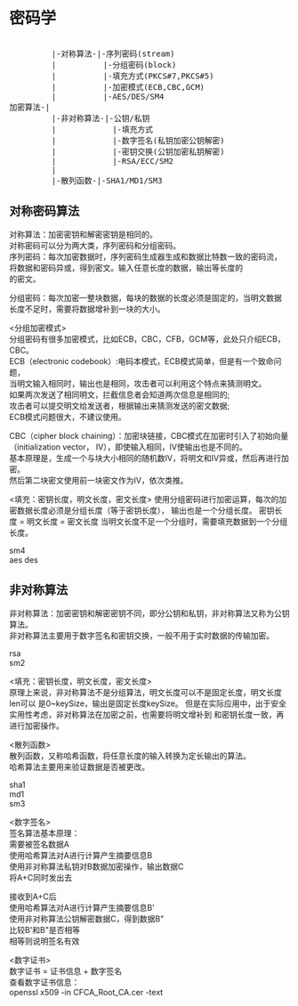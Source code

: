 # 密码学      
  
<pre>  
         |-对称算法-|-序列密码(stream)  
         |          |-分组密码(block)  
         |          |-填充方式(PKCS#7,PKCS#5)
         |          |-加密模式(ECB,CBC,GCM)  
         |          |-AES/DES/SM4  
加密算法-|  
         |-非对称算法-|-公钥/私钥  
         |            |-填充方式
         |            |-数字签名(私钥加密公钥解密)  
         |            |-密钥交换(公钥加密私钥解密)  
         |            |-RSA/ECC/SM2  
         |  
         |-散列函数-|-SHA1/MD1/SM3  
</pre>  
    
## 对称密码算法    
对称算法：加密密钥和解密密钥是相同的。      
对称密码可以分为两大类，序列密码和分组密码。      
序列密码：每次加密数据时，序列密码生成器生成和数据比特数一致的密码流，      
		  将数据和密码异或，得到密文。输入任意长度的数据，输出等长度的      
		  的密文。      
      
分组密码：每次加密一整块数据，每块的数据的长度必须是固定的，当明文数据      
		  长度不足时，需要将数据增补到一块的大小。      
      
<分组加密模式>    
分组密码有很多加密模式，比如ECB，CBC，CFB，GCM等，此处只介绍ECB，CBC。      
ECB（electronic codebook）:电码本模式，ECB模式简单，但是有一个致命问题，      
当明文输入相同时，输出也是相同，攻击者可以利用这个特点来猜测明文。      
如果两次发送了相同明文，拦截信息者会知道两次信息是相同的;      
攻击者可以提交明文给发送者，根据输出来猜测发送的密文数据;      
ECB模式问题很大，不建议使用。      
      
CBC（cipher block chaining）：加密块链接，CBC模式在加密时引入了初始向量      
（initialization vector， IV），即使输入相同，IV使输出也是不同的。      
基本原理是，生成一个与块大小相同的随机数IV，将明文和IV异或，然后再进行加密。      
然后第二块密文使用前一块密文作为IV，依次类推。      

<填充：密钥长度，明文长度，密文长度>
使用分组密码进行加密运算，每次的加密数据长度必须是分组长度（等于密钥长度），
输出也是一个分组长度。
密钥长度 = 明文长度 = 密文长度
当明文长度不足一个分组时，需要填充数据到一个分组长度。
    
sm4       
aes des      
      
    
## 非对称算法      
非对称算法：加密密钥和解密密钥不同，即分公钥和私钥，非对称算法又称为公钥算法。      
非对称算法主要用于数字签名和密钥交换，一般不用于实时数据的传输加密。    
    
rsa      
sm2       
  
<填充：密钥长度，明文长度，密文长度>    
原理上来说，非对称算法不是分组算法，明文长度可以不是固定长度，明文长度len可以
是0~keySize，输出是固定长度keySize。
但是在实际应用中，出于安全实用性考虑，非对称算法在加密之前，也需要将明文增补到
和密钥长度一致，再进行加密操作。
      
<散列函数>      
散列函数，又称哈希函数，将任意长度的输入转换为定长输出的算法。    
哈希算法主要用来验证数据是否被更改。    
  
sha1      
md1      
sm3      
      
<数字签名>    
签名算法基本原理：    
需要被签名数据A    
使用哈希算法对A进行计算产生摘要信息B    
使用非对称算法私钥对B数据加密操作，输出数据C    
将A+C同时发出去    
    
接收到A+C后    
使用哈希算法对A进行计算产生摘要信息B'    
使用非对称算法公钥解密数据C，得到数据B"    
比较B'和B"是否相等    
相等则说明签名有效    
  
<数字证书>  
数字证书 = 证书信息 + 数字签名  
查看数字证书信息：  
openssl x509 -in CFCA_Root_CA.cer -text   
